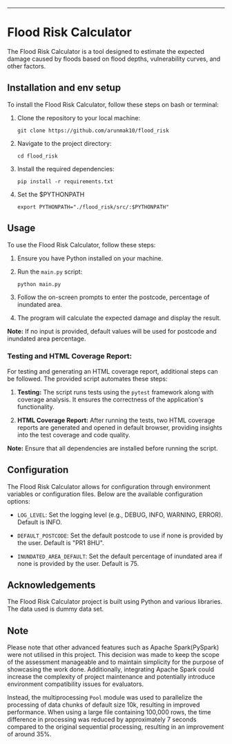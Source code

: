 ---
# Flood Risk Calculator

The Flood Risk Calculator is a tool designed to estimate the expected damage caused by floods based on flood depths, vulnerability curves, and other factors.

## Installation and env setup

To install the Flood Risk Calculator, follow these steps on bash or terminal:

1. Clone the repository to your local machine:

    ```
    git clone https://github.com/arunmak10/flood_risk
    ```

2. Navigate to the project directory:

    ```
    cd flood_risk
    ```

3. Install the required dependencies:

    ```
    pip install -r requirements.txt
    ```
4. Set the $PYTHONPATH
    ```
    export PYTHONPATH="./flood_risk/src/:$PYTHONPATH"
    ```

## Usage

To use the Flood Risk Calculator, follow these steps:

1. Ensure you have Python installed on your machine.

2. Run the `main.py` script:

    ```
    python main.py
    ```

3. Follow the on-screen prompts to enter the postcode, percentage of inundated area.

4. The program will calculate the expected damage and display the result.

**Note:** If no input is provided, default values will be used for postcode and inundated area percentage.

### Testing and HTML Coverage Report:

For testing and generating an HTML coverage report, additional steps can be followed. The provided script automates these steps:

1. **Testing:** The script runs tests using the `pytest` framework along with coverage analysis. It ensures the correctness of the application's functionality.

2. **HTML Coverage Report:** After running the tests, two HTML coverage reports are generated and opened in default browser, providing insights into the test coverage and code quality.

**Note:** Ensure that all dependencies are installed before running the script.



## Configuration

The Flood Risk Calculator allows for configuration through environment variables or configuration files. Below are the available configuration options:

- `LOG_LEVEL`: Set the logging level (e.g., DEBUG, INFO, WARNING, ERROR). Default is INFO.

- `DEFAULT_POSTCODE`: Set the default postcode to use if none is provided by the user. Default is "PR1 8HU".

- `INUNDATED_AREA_DEFAULT`: Set the default percentage of inundated area if none is provided by the user. Default is 75.


## Acknowledgements

The Flood Risk Calculator project is built using Python and various libraries. The data used is dummy data set.


## Note

Please note that other advanced features such as Apache Spark(PySpark) were not utilised in this project. 
This decision was made to keep the scope of the assessment manageable and to maintain simplicity for the purpose of showcasing the work done. Additionally, integrating Apache Spark could increase the complexity of project maintenance and potentially introduce environment compatibility issues for evaluators.

Instead, the multiprocessing `Pool` module was used to parallelize the processing of data chunks of default size 10k, resulting in improved performance. When using a large file containing 100,000 rows, the time difference in processing was reduced by approximately 7 seconds compared to the original sequential processing, resulting in an improvement of around 35%.

